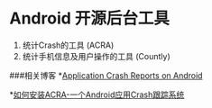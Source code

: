# Android 开源后台工具
1. 统计Crash的工具 (ACRA)
2. 统计手机信息及用户操作的工具 (Countly)


###相关博客
*[Application Crash Reports on Android](http://inthecheesefactory.com/blog/how-to-install-and-use-acra-android/en)

*[如何安装ACRA-一个Android应用Crash跟踪系统](http://blog.csdn.net/chen52671/article/details/44751347)